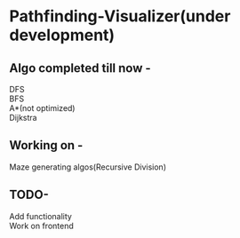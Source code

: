 # Pathfinding-Visualizer(under development)
## Algo completed till now -
 DFS<br />
 BFS<br />
 A*(not optimized)<br/>
 Dijkstra<br />
 
 ## Working on -
 Maze generating algos(Recursive Division)<br />
 
## TODO-
 Add functionality<br />
 Work on frontend<br />
